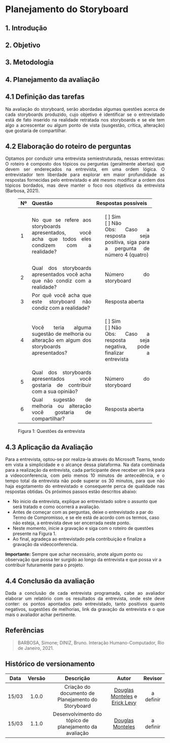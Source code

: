 # Planejamento do Storyboard

## 1. Introdução

## 2. Objetivo

## 3. Metodologia

## 4. Planejamento da avaliação

## 4.1 Definição das tarefas

<p align="justify">
  Na avaliação do storyboard, serão abordadas algumas questões acerca de cada storyboards produzido, cujo objetivo é identificar se o entrevistado está de fato inserido na realidade retratada nos storyboards e se ele tem algo a acrescentar ou algum ponto de vista (susgestão, crítica, alteração) que gostaria de compartilhar.
</p>

## 4.2 Elaboração do roteiro de perguntas

<p align="justify">
  Optamos por conduzir uma entrevista semiestruturada, nessas entrevistas: O roteiro é composto dos tópicos ou perguntas (geralmente abertas) que devem ser endereçados na entrevista, em uma ordem lógica. O entrevistador tem liberdade para explorar em maior profundidade as respostas fornecidas pelo entrevistado e até mesmo modificar a ordem dos tópicos bordados, mas deve manter o foco nos objetivos da entrevista (Barbosa, 2021).
</p>

<figure>
  <table>
    <thead>
      <tr>
        <th align="justify">Nº</th>
        <th align="justify">Questão</th>
        <th align="justify">Respostas possíveis</th>
      </tr>
    </thead>
  <tbody>
    <tr>
      <td align="justify">
        1
      </td>
      <td align="justify">
        No que se refere aos storyboards apresentados, você acha que todos eles condizem com a realidade?
      </td>
      <td align="justify">
        <ul style="list-style:none">
          <li>[ ] Sim</li> 
          <li>[ ] Não</li> 
          <li>Obs: Caso a resposta seja positiva, siga para a pergunta de número 4 (quatro)</li>
        <ul>
      </td>
    </tr>
    <tr>
      <td align="justify">
        2
      </td>
      <td align="justify">
        Qual dos storyboards apresentados você acha que não condiz com a realidade? 
      </td>
      <td align="justify">
        <ul style="list-style:none">
          <li>Número do storyboard</li> 
        <ul>
      </td>
    </tr>
    <tr>
      <td align="justify">
        3
      </td>
      <td align="justify">
        Por quê você acha que este storyboard não condiz com a realidade? 
      </td>
      <td align="justify">
        <ul style="list-style:none">
          <li>Resposta aberta</li> 
        <ul>
      </td>
    </tr>
    <tr>
      <td align="justify">
        4
      </td>
      <td align="justify">
        Você teria alguma sugestão de melhoria ou alteração em algum dos storyboards apresentados?
      </td>
      <td align="justify">
        <ul style="list-style:none">
          <li>[ ] Sim</li> 
          <li>[ ] Não</li> 
          <li>Obs: Caso a resposta seja negativa, pode finalizar a entrevista</li>
        <ul>
      </td>
    </tr>
    <tr>
      <td align="justify">
        5
      </td>
      <td align="justify">
        Qual dos storyboards apresentados você gostaria de contribuir com a sua opinião? 
      </td>
      <td align="justify">
        <ul style="list-style:none">
          <li>Número do storyboard</li> 
        <ul>
      </td>
    </tr>
    <tr>
      <td align="justify">
        6
      </td>
      <td align="justify">
        Qual sugestão de melhoria ou alteração você gostaria de compartilhar?
      </td>
      <td align="justify">
        <ul style="list-style:none">
          <li>Resposta aberta</li> 
        <ul>
      </td>
    </tr>
  </tbody>
  </table>
  <figcaption>Figura 1: Questões da entrevista</figcaption>
</figure>

## 4.3 Aplicação da Avaliação

<p align="justify">
  Para a entrevista, optou-se por realiza-la através do Microsoft Teams, tendo em vista a simplicidade e o alcançe dessa plataforma. Na data combinada para a realização da entrevista, cada participante deve receber um link para a videoconferencia, com pelo menos 10 minutos de antecedência, e o tempo total da entrevista não pode superar os 30 minutos, para que não haja esgotamento do entrevistado e consequente perca de qualidade nas respostas obtidas. Os próximos passos estão descritos abaixo:
</p>

- No inicio da entrevista, explique ao entrevistado sobre o assunto que será tratado e como ocorrerá a avaliação.
- Antes de começar com as perguntas, deixe o entrevistado a par do Termo de Compromisso, e se ele está de acordo com os termos, caso não esteja, a entrevista deve ser encerrada neste ponto.
- Neste momento, inicie a gravação e siga com o roteiro de questões presente na Figura 1.
- Ao final, agradeça ao entrevistado pela contribuição e finalize a gravação da videoconferencia.

**Importante:** Sempre que achar necessário, anote algum ponto ou observação que possa ter surgido ao longo da entrevista e que possa vir a contribuir futuramente para o projeto.

## 4.4 Conclusão da avaliação

<p align="justify">
  Dada a conclusão de cada entrevista programada, cabe ao avaliador elaborar um relatório com os resultados da entrevista, onde este deve conter: os pontos apontados pelo entrevistado, tanto positivos quanto negativos, sugestões de melhorias, link da gravação da entrevista e o que mais o avaliador achar pertinente.
</p>

## Referências
 
> BARBOSA, Simone; DINIZ, Bruno. Interação Humano-Computador, Rio de Janeiro, 2021.

## Histórico de versionamento
 
| Data  | Versão | Descrição | Autor | Revisor |
| :---: | :----: | :-------: | :---: | :-----: |
| 15/03 | 1.0.0  | Criação do documento de Planejamento do Storyboard | [Douglas Monteles](https://github.com/DouglasMonteles) e [Erick Levy](https://github.com/ErickLevy) | a definir |
| 15/03 | 1.1.0  | Desenvolvimento do tópico de planejamento da avaliação | [Douglas Monteles](https://github.com/DouglasMonteles) | a definir |
